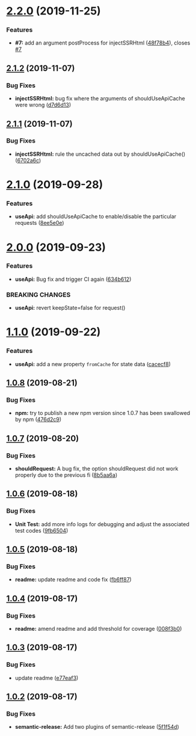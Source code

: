 # [2.2.0](https://github.com/RyanRoll/react-use-api/compare/v2.1.2...v2.2.0) (2019-11-25)


### Features

* **#7:** add an argument postProcess for injectSSRHtml ([48f78b4](https://github.com/RyanRoll/react-use-api/commit/48f78b4)), closes [#7](https://github.com/RyanRoll/react-use-api/issues/7)

## [2.1.2](https://github.com/RyanRoll/react-use-api/compare/v2.1.1...v2.1.2) (2019-11-07)


### Bug Fixes

* **injectSSRHtml:** bug fix where the arguments of shouldUseApiCache were wrong ([d7d6d13](https://github.com/RyanRoll/react-use-api/commit/d7d6d13))

## [2.1.1](https://github.com/RyanRoll/react-use-api/compare/v2.1.0...v2.1.1) (2019-11-07)


### Bug Fixes

* **injectSSRHtml:** rule the uncached data out by shouldUseApiCache() ([6702a6c](https://github.com/RyanRoll/react-use-api/commit/6702a6c))

# [2.1.0](https://github.com/RyanRoll/react-use-api/compare/v2.0.0...v2.1.0) (2019-09-28)


### Features

* **useApi:** add shouldUseApiCache to enable/disable the particular requests ([8ee5e0e](https://github.com/RyanRoll/react-use-api/commit/8ee5e0e))

# [2.0.0](https://github.com/RyanRoll/react-use-api/compare/v1.1.0...v2.0.0) (2019-09-23)


### Features

* **useApi:** Bug fix and trigger CI again ([634b612](https://github.com/RyanRoll/react-use-api/commit/634b612))


### BREAKING CHANGES

* **useApi:** revert keepState=false for request()

# [1.1.0](https://github.com/RyanRoll/react-use-api/compare/v1.0.8...v1.1.0) (2019-09-22)


### Features

* **useApi:** add a new property `fromCache` for state data ([cacecf8](https://github.com/RyanRoll/react-use-api/commit/cacecf8))

## [1.0.8](https://github.com/RyanRoll/react-use-api/compare/v1.0.7...v1.0.8) (2019-08-21)


### Bug Fixes

* **npm:** try to publish a new npm version since 1.0.7 has been swallowed by npm ([476d2c9](https://github.com/RyanRoll/react-use-api/commit/476d2c9))

## [1.0.7](https://github.com/RyanRoll/react-use-api/compare/v1.0.6...v1.0.7) (2019-08-20)


### Bug Fixes

* **shouldRequest:** A bug fix, the option shouldRequest did not work properly due to the previous fi ([8b5aa6a](https://github.com/RyanRoll/react-use-api/commit/8b5aa6a))

## [1.0.6](https://github.com/RyanRoll/react-use-api/compare/v1.0.5...v1.0.6) (2019-08-18)


### Bug Fixes

* **Unit Test:** add more info logs for debugging and adjust the associated test codes ([9fb6504](https://github.com/RyanRoll/react-use-api/commit/9fb6504))

## [1.0.5](https://github.com/RyanRoll/react-use-api/compare/v1.0.4...v1.0.5) (2019-08-18)


### Bug Fixes

* **readme:** update readme and code fix ([fb6ff87](https://github.com/RyanRoll/react-use-api/commit/fb6ff87))

## [1.0.4](https://github.com/RyanRoll/react-use-api/compare/v1.0.3...v1.0.4) (2019-08-17)


### Bug Fixes

* **readme:** amend readme and add threshold for coverage ([008f3b0](https://github.com/RyanRoll/react-use-api/commit/008f3b0))

## [1.0.3](https://github.com/RyanRoll/react-use-api/compare/v1.0.2...v1.0.3) (2019-08-17)


### Bug Fixes

* update readme ([e77eaf3](https://github.com/RyanRoll/react-use-api/commit/e77eaf3))

## [1.0.2](https://github.com/RyanRoll/react-use-api/compare/v1.0.1...v1.0.2) (2019-08-17)


### Bug Fixes

* **semantic-release:** Add two plugins of semantic-release ([5f1f54d](https://github.com/RyanRoll/react-use-api/commit/5f1f54d))

